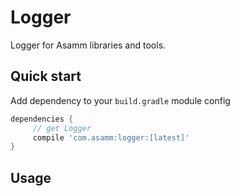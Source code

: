 # Logger

Logger for Asamm libraries and tools.

## Quick start

Add dependency to your `build.gradle` module config

```gradle
dependencies {
     // get Logger
     compile 'com.asamm:logger:[latest]'
}
```

## Usage
